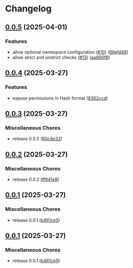 # Changelog

## [0.0.5](https://github.com/krystal/checken/compare/v0.0.4...v0.0.5) (2025-04-01)


### Features

* allow optional namespace configuration ([#10](https://github.com/krystal/checken/issues/10)) ([69ef488](https://github.com/krystal/checken/commit/69ef4887080779271a1262ffe6aa4132efefc892))
* allow strict and unstrict checks ([#13](https://github.com/krystal/checken/issues/13)) ([aa666f8](https://github.com/krystal/checken/commit/aa666f85c24891cda95b9b3535e9baf5285c0fc8))

## [0.0.4](https://github.com/krystal/checken/compare/v0.0.3...v0.0.4) (2025-03-27)


### Features

* expose permissions in Hash format ([8362ccd](https://github.com/krystal/checken/commit/8362ccddf0cc48ccf444d5d0243de31705af7d2e))

## [0.0.3](https://github.com/krystal/checken/compare/v0.0.2...v0.0.3) (2025-03-27)


### Miscellaneous Chores

* release 0.0.3 ([60c4e32](https://github.com/krystal/checken/commit/60c4e3235e73568755ec46621a5e782490287656))

## [0.0.2](https://github.com/krystal/checken/compare/v0.0.1...v0.0.2) (2025-03-27)


### Miscellaneous Chores

* release 0.0.2 ([ff941e8](https://github.com/krystal/checken/commit/ff941e806178186b3a36c0e674890b78e31d6fcb))

## [0.0.1](https://github.com/krystal/checken/compare/v0.0.1...v0.0.1) (2025-03-27)


### Miscellaneous Chores

* release 0.0.1 ([b461ce5](https://github.com/krystal/checken/commit/b461ce533845b56e607e4a62fc4177441d04ca61))

## [0.0.1](https://github.com/krystal/checken/compare/v0.0.1...v0.0.1) (2025-03-27)


### Miscellaneous Chores

* release 0.0.1 ([b461ce5](https://github.com/krystal/checken/commit/b461ce533845b56e607e4a62fc4177441d04ca61))
